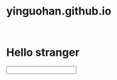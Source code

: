 # yinguohan.github.io

<html>
   <head><h1>Hello stranger</h1></head>
   <body>
       <input type="text">
   </body>
</html>
